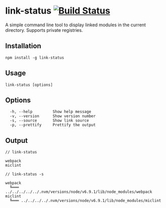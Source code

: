 # link-status [![Build Status](https://travis-ci.org/danmakenoise/link-status.svg?branch=travis)](https://travis-ci.org/danmakenoise/link-status)
A simple command line tool to display linked modules in the current directory. Supports private registries.

## Installation
```shell
npm install -g link-status
```

## Usage
```shell
link-status [options]
```

## Options
```
  -h, --help         Show help message
  -v, --version      Show version number
  -s, --source       Show link source
  -p, --prettify     Prettify the output
```

## Output
```shell
// link-status

webpack
miclint

```

```shell
// link-status -s

webpack
  ╚═══ ../../../../../.nvm/versions/node/v6.9.1/lib/node_modules/webpack
miclint
  ╚═══ ../../../../.nvm/versions/node/v6.9.1/lib/node_modules/miclint

```
